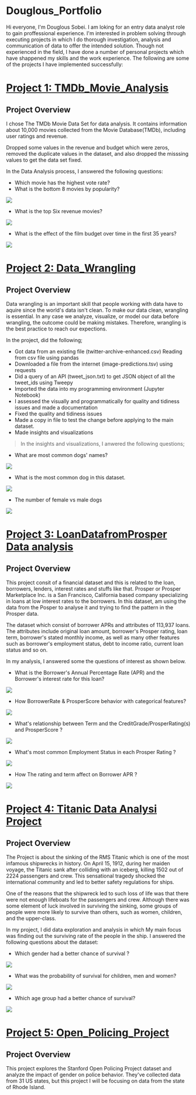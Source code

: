 # Douglous_Portfolio

Hi everyone, I'm Douglous Sobei. I am loking for an entry data analyst role to gain proffessional experience.
I'm interested in problem solving through executing projects in which I do thorough investigation, analysis and communication of data to offer the intended solution.
Though not experienced in the field, I have done a number of personal projects which have shappened my skills and the work experience. The following are some of the projects I have implemented successfully:

# [Project 1: TMDb_Movie_Analysis](https://github.com/Douglous-Sobei/TMDb_Movie_Analysis)
## Project Overview

I chose The TMDb Movie Data Set for data analysis. It contains information about 10,000 movies collected from the Movie Database(TMDb), including user ratings and revenue.

Dropped some values in the revenue and budget which were zeros, removed the duplicate values in the dataset, and also dropped the misssing values to get the data set fixed.

In the Data Analysis process, I answered the following questions:
- Which movie has the highest vote rate?
- What is the bottom 8 movies by popularity?

<img src="/Images/bottom_8_movies.png">

- What is the top Six revenue movies?

<img src="/Images/top_6_revenue_movies.png">

- What is the effect of the film budget over time in the first 35 years?

<img src="/Images/the_degree_budget.png">

# [Project 2: Data_Wrangling](https://github.com/Douglous-Sobei/Data_Wrangling)
## Project Overview
Data wrangling is an important skill that people working with data have to aquire since the world's data isn't clean. To make our data clean, wrangling is essential. In any case we analyze, visualize, or model our data before wrangling, the outcome could be making mistakes. Therefore, wrangling is the best practice to reach our expections.

In the project, did the following;
- Got data from an existing file (twitter-archive-enhanced.csv) Reading from csv file using pandas
- Downloaded a file from the internet (image-predictions.tsv) using requests
- Did a query of an API (tweet_json.txt) to get JSON object of all the tweet_ids using Tweepy
- Imported the data into my programming environment (Jupyter Notebook)
- I assessed the visually and programmatically for quality and tidiness issues and made a documentation
- Fixed the quality and tidiness issues
- Made a copy in file to test the change before applying to the main dataset.
- Made insights and visualizations
> In the insights and visualizations, I anwered the following questions;

- What are most common dogs' names?

<img src="/Images/top_5_dogs.png">

- What is the most common dog in this dataset.

<img src="/Images/most_rated_dog.png">

- The number of female vs male dogs

<img src="/Images/female_vs_male_dogs.png">

# [Project 3: LoanDatafromProsper Data analysis](https://github.com/Douglous-Sobei/LoanDatafromProsper)
## Project Overview
This project consit of a financial dataset and this is related to the loan, borrowers, lenders, interest rates and stuffs like that. Prosper or Prosper Marketplace Inc. is a San Francisco, California based company specializing in loans at low interest rates to the borrowers. In this dataset, am using the data from the Posper to analyse it and trying to find the pattern in the Prosper data.

The dataset which consist of borrower APRs and attributes of 113,937 loans. The attributes include original loan amount, borrower's Prosper rating, loan term, borrower's stated monthly income, as well as many other features such as borrower's employment status, debt to income ratio, current loan status and so on.

In my analysis, I answered some the questions of interest as shown below.
- What is the Borrower's Annual Percentage Rate (APR) and the Borrower's interest rate for this loan?

<img src="/Images/borrower_rating.png">

- How BorrowerRate & ProsperScore behavior with categorical features?

<img src="/Images/categorical_features.png">

- What's relationship between Term and the CreditGrade/ProsperRating(s) and ProsperScore ?

<img src="/Images/creditgrade_prosperscore.png">

- What's most common Employment Status in each Prosper Rating ?

<img src="/Images/employment_status.png">

- How The rating and term affect on Borrower APR ?

<img src="/Images/effect_on_borrower_apr.png">

# [Project 4: Titanic Data Analysi Project](https://github.com/Douglous-Sobei/Titanic_Data_anaysis_project)
## Project Overview
The Project is about the sinking of the RMS Titanic which is one of the most infamous shipwrecks in history. On April 15, 1912, during her maiden voyage, the Titanic sank after colliding with an iceberg, killing 1502 out of 2224 passengers and crew. This sensational tragedy shocked the international community and led to better safety regulations for ships.

One of the reasons that the shipwreck led to such loss of life was that there were not enough lifeboats for the passengers and crew. Although there was some element of luck involved in surviving the sinking, some groups of people were more likely to survive than others, such as women, children, and the upper-class.

In my project, I did data exploration and analysis in which My main focus was finding out the surviving rate of the people in the ship. I answered the following questions about the dataset:
- Which gender had a better chance of survival ?

<img src="/Images/Survivors_by_gender.png">

- What was the probability of survival for children, men and women?

<img src="/Images/survival_of_children_men_women.png">

- Which age group had a better chance of survival?

<img src="/Images/survival_by_age.png">

# [Project 5: Open_Policing_Project](https://github.com/Douglous-Sobei/Open_Policing_Project)
## Project Overview
This project explores the Stanford Open Policing Project dataset and analyze the impact of gender on police behavior. They've collected data from 31 US states, but this project I will be focusing on data from the state of Rhode Island.
